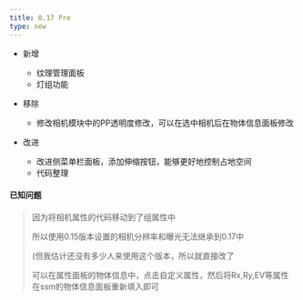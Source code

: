 ```yaml
---
title: 0.17 Pre
type: new
---
```



+ 新增

    + 	纹理管理面板
    + 	灯组功能 

+ 移除

    + 修改相机模块中的PP透明度修改，可以在选中相机后在物体信息面板修改

+ 改进
    + 改进侧菜单栏面板，添加伸缩按钮，能够更好地控制占地空间
    + 代码整理
#### 已知问题


> 因为将相机属性的代码移动到了组属性中
>
> 所以使用0.15版本设置的相机分辨率和曝光无法继承到0.17中
>
> (但我估计还没有多少人来使用这个版本，所以就直接改了
>
> 可以在属性面板的物体信息中，点击自定义属性，然后将Rx,Ry,EV等属性在ssm的物体信息面板重新填入即可

​    

